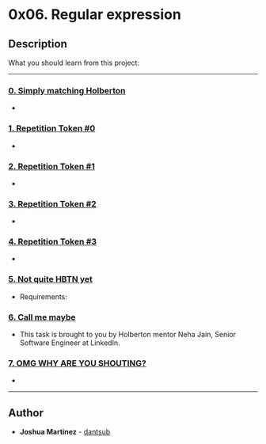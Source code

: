 # 0x06. Regular expression

## Description

What you should learn from this project:

---

### [0. Simply matching Holberton](./0-simply_match_holberton.rb)

*

### [1. Repetition Token #0](./1-repetition_token_0.rb)

*

### [2. Repetition Token #1](./2-repetition_token_1.rb)

*

### [3. Repetition Token #2](./3-repetition_token_2.rb)

*

### [4. Repetition Token #3](./4-repetition_token_3.rb)

*

### [5. Not quite HBTN yet](./5-beginning_and_end.rb)

* Requirements:

### [6. Call me maybe](./6-phone_number.rb)

* This task is brought to you by Holberton mentor Neha Jain, Senior Software Engineer at LinkedIn.

### [7. OMG WHY ARE YOU SHOUTING?](./7-OMG_WHY_ARE_YOU_SHOUTING.rb)

*

---

## Author

* **Joshua Martinez** - [dantsub](https://github.com/dantsub)
